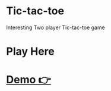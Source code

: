 # Tic-tac-toe
Interesting Two player Tic-tac-toe game 

# Play Here
# [Demo 👉](https://ankan-b10.github.io/Tic-tac-toe/)
